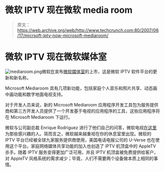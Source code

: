 # 微软 IPTV 现在微软 media room

> 原文：<https://web.archive.org/web/http://www.techcrunch.com:80/2007/06/17/micrsoft-iptv-now-microsoft-mediaroom/>

# 微软 IPTV 现在微软媒体室

![mediaroom.png](img/9794a9266a2a048f2c8ccb3edad7e7ac.png)微软[在](https://web.archive.org/web/20220517170003/http://www.microsoft.com/presspass/press/2007/jun07/06-17NXTDebutPR.mspx)宣布[微软媒体室](https://web.archive.org/web/20220517170003/http://www.microsoftmediaroom.com/)的上市，这是微软 IPTV 软件平台的更新和新名称。

Microsoft Mediaroom 具有几项新功能，包括家庭个人音乐和照片共享、动态画中画功能和数字地面电视支持。

对于开发人员来说，新的 Microsoft Mediaroom 应用程序开发工具包为服务提供商和第三方开发人员提供了一个开发基于电视的应用程序的工具，这些应用程序将在 Microsoft Mediaroom 下运行。

微软与公司副总裁 Enrique Rodriguez 进行了他们自己的问答，微软电视[在这里](https://web.archive.org/web/20220517170003/http://www.microsoft.com/presspass/features/2007/jun07/06-17mediaroom.mspx?rss_fdn=Top%20Stories)为那些感兴趣的人。简而言之，微软越来越重视在你的休息室里出现。微软的 IPTV 平台已经被全球九家服务提供商使用，美国电话电报公司的 U-Verse 也在使用这个平台。家庭网络媒体共享功能的加入也创造了 IPTV 机顶盒中的 AppleTV 杀手。随着 IPTV 服务变得更加广泛可用，并且 IPTV 机顶盒被免费提供给客户，对 AppleTV 风格系统的需求减少；毕竟，人们不需要两个设备做本质上相同的事情。